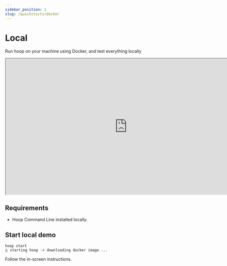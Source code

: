 ```yaml
---
sidebar_position: 1
slug: /quickstarts/docker
---
```


# Local

Run hoop on your machine using Docker, and test everything locally

<iframe width="800" height="450" src="https://www.tella.tv/video/clbfa4l9b00vf0fl455avdyxp/embed" allowfullscreen allowtransparency></iframe>

## Requirements

- Hoop Command Line installed locally.

## Start local demo

```shell
hoop start
⣷ starting hoop -> downloading docker image ...
```

Follow the in-screen instructions.
